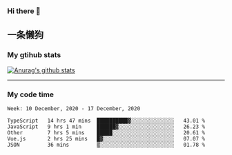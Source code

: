 ### Hi there 👋

## 一条懒狗
<!--
**kiss-me-quickly/kiss-me-quickly** is a ✨ _special_ ✨ repository because its `README.md` (this file) appears on your GitHub profile.

Here are some ideas to get you started:

- 🔭 I’m currently working on ...
- 🌱 I’m currently learning ...
- 👯 I’m looking to collaborate on ...
- 🤔 I’m looking for help with ...
- 💬 Ask me about ...
- 📫 How to reach me: ...
- 😄 Pronouns: ...
- ⚡ Fun fact: ...
-->


### My gtihub stats

[![Anurag's github stats](https://github-readme-stats.vercel.app/api?username=kiss-me-quickly)](https://github.com/anuraghazra/github-readme-stats)

***

### My code time

<!--START_SECTION:waka-->
```text
Week: 10 December, 2020 - 17 December, 2020

TypeScript   14 hrs 47 mins  ██████████▓░░░░░░░░░░░░░░   43.01 % 
JavaScript   9 hrs 1 min     ██████▓░░░░░░░░░░░░░░░░░░   26.23 % 
Other        7 hrs 5 mins    █████░░░░░░░░░░░░░░░░░░░░   20.61 % 
Vue.js       2 hrs 25 mins   █▓░░░░░░░░░░░░░░░░░░░░░░░   07.07 % 
JSON         36 mins         ▒░░░░░░░░░░░░░░░░░░░░░░░░   01.78 % 
```
<!--END_SECTION:waka-->

